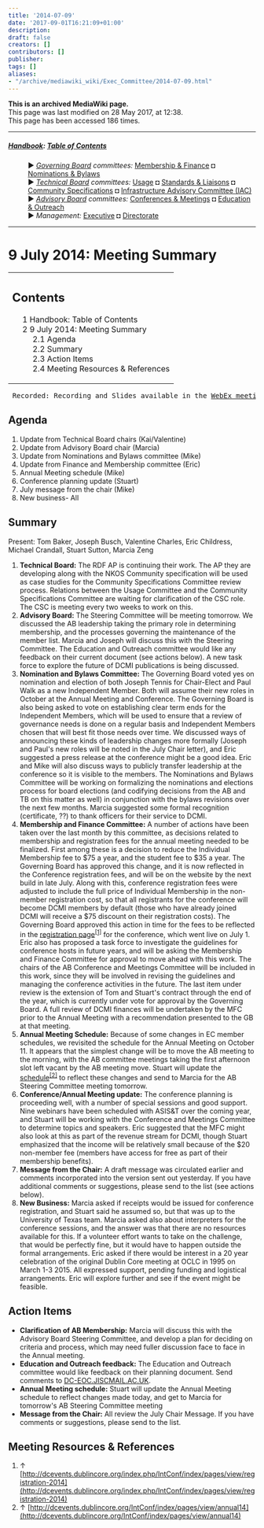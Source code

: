 ```yaml
---
title: '2014-07-09'
date: '2017-09-01T16:21:09+01:00'
description: 
draft: false
creators: []
contributors: []
publisher: 
tags: []
aliases:
- "/archive/mediawiki_wiki/Exec_Committee/2014-07-09.html"
---
```


 **This is an archived MediaWiki page.**  
This page was last modified on 28 May 2017, at 12:38.  
This page has been accessed 186 times.

* * *

##### [Handbook](/archive/mediawiki_wiki/DCMI_Handbook "DCMI Handbook"): [Table of Contents](/archive/mediawiki_wiki/DCMI_Handbook/ "DCMI Handbook") 
<dl>
<dd> ► <i><a href="/archive/mediawiki_wiki/DCMI_Governing_Board" title="DCMI Governing Board">Governing Board</a> committees:</i> <a href="/archive/mediawiki_wiki/DCMI_Governing_Board/finance" title="DCMI Governing Board/finance">Membership &amp; Finance</a> ◘ <a href="/archive/mediawiki_wiki/DCMI_Governing_Board/nominations" title="DCMI Governing Board/nominations">Nominations &amp; Bylaws</a> 
</dd>
<dd> ► <i><a href="/archive/mediawiki_wiki/DCMI_Technical_Board" title="DCMI Technical Board">Technical Board</a> committees:</i> <a href="/archive/mediawiki_wiki/DCMI_Technical_Board/usage" title="DCMI Technical Board/usage">Usage</a> ◘ <a href="/archive/mediawiki_wiki/DCMI_Technical_Board/standards" title="DCMI Technical Board/standards">Standards &amp; Liaisons</a> ◘ <a href="/archive/mediawiki_wiki/DCMI_Technical_Board/specifications" title="DCMI Technical Board/specifications">Community Specifications</a> ◘ <a href="/archive/mediawiki_wiki/DCMI_Technical_Board/infrastructure" title="DCMI Technical Board/infrastructure">Infrastructure Advisory Committee (IAC)</a>
</dd>
<dd> ► <i><a href="/archive/mediawiki_wiki/DCMI_Advisory_Board" title="DCMI Advisory Board">Advisory Board</a> committees:</i> <a href="/archive/mediawiki_wiki/DCMI_Advisory_Board/meetings" title="DCMI Advisory Board/meetings">Conferences &amp; Meetings</a> ◘ <a href="/archive/mediawiki_wiki/DCMI_Advisory_Board/documentation" title="DCMI Advisory Board/documentation">Education &amp; Outreach</a>
</dd>
<dd> ► <i>Management:</i> <a href="/archive/mediawiki_wiki/Exec_Committee" title="Exec Committee">Executive</a> ◘ <a href="/archive/mediawiki_wiki/Exec_Committee/directorate" title="Exec Committee/directorate">Directorate</a>
</dd>
</dl>

* * *

# 9 July 2014: Meeting Summary 
<table id="toc" class="toc">
  <tr>
    <td>
      <div id="toctitle">
        <h2>Contents</h2>
      </div>
      <ul>
        <li class="toclevel-1"><a href="#Handbook:_Table_of_Contents"><span class="tocnumber">1</span> <span class="toctext">Handbook: Table of Contents</span></a></li>
        <li class="toclevel-1 tocsection-1">
          <a href="#9_July_2014:_Meeting_Summary"><span class="tocnumber">2</span> <span class="toctext">9 July 2014: Meeting Summary</span></a>
          <ul>
            <li class="toclevel-2 tocsection-2"><a href="#Agenda"><span class="tocnumber">2.1</span> <span class="toctext">Agenda</span></a></li>
            <li class="toclevel-2 tocsection-3"><a href="#Summary"><span class="tocnumber">2.2</span> <span class="toctext">Summary</span></a></li>
            <li class="toclevel-2 tocsection-4"><a href="#Action_Items"><span class="tocnumber">2.3</span> <span class="toctext">Action Items</span></a></li>
            <li class="toclevel-2 tocsection-5"><a href="#Meeting_Resources_.26_References"><span class="tocnumber">2.4</span> <span class="toctext">Meeting Resources &amp; References</span></a></li>
          </ul>
        </li>
      </ul>
    </td>
  </tr>
</table>


<pre> Recorded: Recording and Slides available in the <a href="https://meetings.webex.com/collabs/#/meetings/detail?uuid=I6LW6C31LU6P157SRET46BK99P-JV0D" class="external text" rel="nofollow">WebEx meeting room</a>
</pre>
## Agenda 

1. Update from Technical Board chairs (Kai/Valentine)
2. Update from Advisory Board chair (Marcia)
3. Update from Nominations and Bylaws committee (Mike)
4. Update from Finance and Membership committee (Eric)
5. Annual Meeting schedule (Mike)
6. Conference planning update (Stuart)
7. July message from the chair (Mike)
8. New business- All

## Summary 

Present: Tom Baker, Joseph Busch, Valentine Charles, Eric Childress, Michael Crandall, Stuart Sutton, Marcia Zeng

1. **Technical Board:** The RDF AP is continuing their work. The AP they are developing along with the NKOS Community specification will be used as case studies for the Community Specifications Committee review process. Relations between the Usage Committee and the Community Specifications Committee are waiting for clarification of the CSC role. The CSC is meeting every two weeks to work on this.
2. **Advisory Board:** The Steering Committee will be meeting tomorrow. We discussed the AB leadership taking the primary role in determining membership, and the processes governing the maintenance of the member list. Marcia and Joseph will discuss this with the Steering Committee. The Education and Outreach committee would like any feedback on their current document (see actions below). A new task force to explore the future of DCMI publications is being discussed.
3. **Nomination and Bylaws Committee:** The Governing Board voted yes on nomination and election of both Joseph Tennis for Chair-Elect and Paul Walk as a new Independent Member. Both will assume their new roles in October at the Annual Meeting and Conference. The Governing Board is also being asked to vote on establishing clear term ends for the Independent Members, which will be used to ensure that a review of governance needs is done on a regular basis and Independent Members chosen that will best fit those needs over time. We discussed ways of announcing these kinds of leadership changes more formally (Joseph and Paul's new roles will be noted in the July Chair letter), and Eric suggested a press release at the conference might be a good idea. Eric and Mike will also discuss ways to publicly transfer leadership at the conference so it is visible to the members. The Nominations and Bylaws Committee will be working on formalizing the nominations and elections process for board elections (and codifying decisions from the AB and TB on this matter as well) in conjunction with the bylaws revisions over the next few months. Marcia suggested some formal recognition (certificate,&nbsp;??) to thank officers for their service to DCMI. 
4. **Membership and Finance Committee:** A number of actions have been taken over the last month by this committee, as decisions related to membership and registration fees for the annual meeting needed to be finalized. First among these is a decision to reduce the Individual Membership fee to $75 a year, and the student fee to $35 a year. The Governing Board has approved this change, and it is now reflected in the Conference registration fees, and will be on the website by the next build in late July. Along with this, conference registration fees were adjusted to include the full price of Individual Membership in the non-member registration cost, so that all registrants for the conference will become DCMI members by default (those who have already joined DCMI will receive a $75 discount on their registration costs). The Governing Board approved this action in time for the fees to be reflected in the [registration page](http://dcevents.dublincore.org/index.php/IntConf/index/pages/view/registration-2014)<sup id="cite_ref-0" class="reference"><a href="#cite_note-0">[1]</a></sup> for the conference, which went live on July 1. Eric also has proposed a task force to investigate the guidelines for conference hosts in future years, and will be asking the Membership and Finance Committee for approval to move ahead with this work. The chairs of the AB Conference and Meetings Committee will be included in this work, since they will be involved in revising the guidelines and managing the conference activities in the future. The last item under review is the extension of Tom and Stuart's contract through the end of the year, which is currently under vote for approval by the Governing Board. A full review of DCMI finances will be undertaken by the MFC prior to the Annual Meeting with a recommendation presented to the GB at that meeting.
5. **Annual Meeting Schedule:** Because of some changes in EC member schedules, we revisited the schedule for the Annual Meeting on October 11. It appears that the simplest change will be to move the AB meeting to the morning, with the AB committee meetings taking the first afternoon slot left vacant by the AB meeting move. Stuart will update the [schedule](http://dcevents.dublincore.org/IntConf/index/pages/view/annual14)<sup id="cite_ref-1" class="reference"><a href="#cite_note-1">[2]</a></sup> to reflect these changes and send to Marcia for the AB Steering Committee meeting tomorrow.
6. **Conference/Annual Meeting update:** The conference planning is proceeding well, with a number of special sessions and good support. Nine webinars have been scheduled with ASIS&T over the coming year, and Stuart will be working with the Conference and Meetings Committee to determine topics and speakers. Eric suggested that the MFC might also look at this as part of the revenue stream for DCMI, though Stuart emphasized that the income will be relatively small because of the $20 non-member fee (members have access for free as part of their membership benefits).
7. **Message from the Chair:** A draft message was circulated earlier and comments incorporated into the version sent out yesterday. If you have additional comments or suggestions, please send to the list (see actions below).
8. **New Business:** Marcia asked if receipts would be issued for conference registration, and Stuart said he assumed so, but that was up to the University of Texas team. Marcia asked also about interpreters for the conference sessions, and the answer was that there are no resources available for this. If a volunteer effort wants to take on the challenge, that would be perfectly fine, but it would have to happen outside the formal arrangements. Eric asked if there would be interest in a 20 year celebration of the original Dublin Core meeting at OCLC in 1995 on March 1-3 2015. All expressed support, pending funding and logistical arrangements. Eric will explore further and see if the event might be feasible.

## Action Items 

- **Clarification of AB Membership:** Marcia will discuss this with the Advisory Board Steering Committee, and develop a plan for deciding on criteria and process, which may need fuller discussion face to face in the Annual meeting.
- **Education and Outreach feedback:** The Education and Outreach committee would like feedback on their planning document. Send comments to [DC-EOC.JISCMAIL.AC.UK](mailto:DC-EOC.JISCMAIL.AC.UK).
- **Annual Meeting schedule:** Stuart will update the Annual Meeting schedule to reflect changes made today, and get to Marcia for tomorrow's AB Steering Committee meeting
- **Message from the Chair:** All review the July Chair Message. If you have comments or suggestions, please send to the list.

## Meeting Resources & References 

1. ↑ [http://dcevents.dublincore.org/index.php/IntConf/index/pages/view/registration-2014](http://dcevents.dublincore.org/index.php/IntConf/index/pages/view/registration-2014)
2. ↑ [http://dcevents.dublincore.org/IntConf/index/pages/view/annual14](http://dcevents.dublincore.org/IntConf/index/pages/view/annual14)

